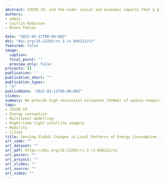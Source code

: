 ```yaml
---
abstract: COVID-19, and the wider social and economic impacts that a global pandemic entails, have led to unprecedented reductions in energy consumption globally. Whilst estimates of changes in energy consumption have emerged at the national scale, detailed sub-regional estimates to allow for global comparisons are less developed. Using night-time light satellite imagery from December 2019-June 2020 across 50 of the world’s largest urban conurbations, we provide high resolution estimates (450m2) of spatio-temporal changes in urban energy consumption in response to COVID-19. Contextualising this imagery with modelling based on indicators of mobility, stringency of government response, and COVID-19 rates, we provide novel insights into the potential drivers of changes in urban energy consumption during a global pandemic. Our results highlight the diversity of changes in energy consumption between and within cities in response to COVID-19, moderating dominant narratives of a shift in energy demand away from dense urban areas. Further modelling highlights how the stringency of the government's response to COVID-19 is likely a defining factor in shaping resultant reductions in urban energy consumption.
authors:
- admin
- Caitlin Robinson
- Nikos Patias

date: "2022-03-11T00:00:00Z"
doi: "doi.org/10.21203/rs.3.rs-846222/v2"
featured: false
image:
  caption: 
  focal_point: ""
  preview_only: false
projects: []
publication: ''
publication_short: ""
publication_types:
- "3"
publishDate: "2022-03-11T00:00:00Z"
slides: 
summary: We provide high resolution estimates (450m2) of spatio-temporal changes in urban energy consumption in response to COVID-19.
tags:
- COVID-19
- Energy consuption
- Multilevel modelling
- Night-time light satellite imagery
- Mobility
- Cities
title: Sensing Global Changes in Local Patterns of Energy Consumption in Cities During the Early Stages of the COVID-19 Pandemic
url_code: ""
url_dataset: ""
url_pdf: https://doi.org/10.21203/rs.3.rs-846222/v2
url_poster: ""
url_project: ""
url_slides: ""
url_source: ""
url_video: ""
---
```

